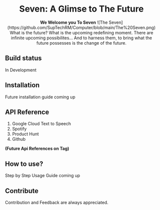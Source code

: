 
  <h1 align="center">
  <a >
    Seven: A Glimse to The Future
    </a>
</h1>
<p align="center">
  <strong>We Welcome you To Seven</strong>
  <img>![The Seven](https://github.com/SupTechRM/Computer/blob/main/The%20Seven.png)
</img>
  <br>
  What is the future? What is the upcoming redefining moment. There are infinite upcoming possibilites... And to harness them, to bring what the future possesses is the change of the future. 
</p>


## Build status
In Development


## Installation
Future installation guide coming up

## API Reference
1. Google Cloud Text to Speech
2. Spotify
3. Product Hunt
4. Github
  
**(Future Api References on Tag)**


## How to use?
Step by Step Usage Guide coming up

## Contribute
Contribution and Feedback are always appreciated. 




